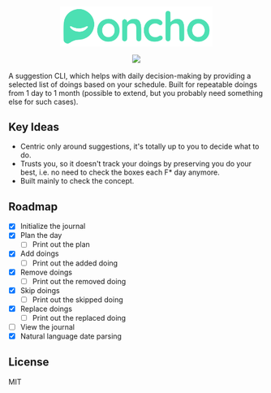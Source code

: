 <p align="center"><img src="assets/icon.svg" width="300" alt="Poncho Logo"></p>

<p align="center">
<img src="https://github.com/VallanDeMorty/poncho/actions/workflows/ci.yml/badge.svg">
</p>

A suggestion CLI, which helps with daily decision-making by providing a selected list of doings based on your schedule. Built for repeatable doings from 1 day to 1 month (possible to extend, but you probably need something else for such cases).

## Key Ideas

- Centric only around suggestions, it's totally up to you to decide what to do.
- Trusts you, so it doesn't track your doings by preserving you do your best, i.e. no need to check the boxes each F* day anymore.
- Built mainly to check the concept.

## Roadmap

- [x] Initialize the journal
- [x] Plan the day
  - [ ] Print out the plan
- [x] Add doings
  - [ ] Print out the added doing
- [x] Remove doings
  - [ ] Print out the removed doing
- [x] Skip doings
  - [ ] Print out the skipped doing
- [x] Replace doings
  - [ ] Print out the replaced doing
- [ ] View the journal
- [x] Natural language date parsing

## License

MIT
